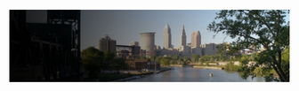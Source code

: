 <img src=https://raw.githubusercontent.com/City-of-Cleveland/311-portal-graphics/main/skylineBannerShaded.png></img>
